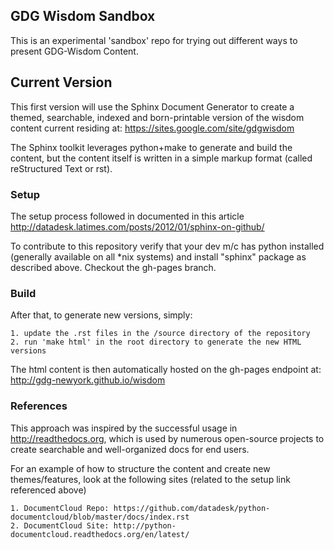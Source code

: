 ## GDG Wisdom Sandbox
This is an experimental 'sandbox' repo for trying out different ways to present GDG-Wisdom Content.


## Current Version
This first version will use the Sphinx Document Generator to create a themed, searchable, indexed and 
born-printable version of the wisdom content current residing at:
https://sites.google.com/site/gdgwisdom

The Sphinx toolkit leverages python+make to generate and build the content, but the content itself 
is written in a simple markup format (called reStructured Text or rst). 

### Setup
The setup process followed in documented in this article
    http://datadesk.latimes.com/posts/2012/01/sphinx-on-github/
    
To contribute to this repository verify that your dev m/c has python installed (generally available 
on all *nix systems) and install "sphinx" package as described above. Checkout the gh-pages branch.

### Build
After that, to generate new versions, simply:

    1. update the .rst files in the /source directory of the repository
    2. run 'make html' in the root directory to generate the new HTML versions

The html content is then automatically hosted on the gh-pages endpoint at:
http://gdg-newyork.github.io/wisdom

### References
This approach was inspired by the successful usage in http://readthedocs.org, which is used 
by numerous open-source projects to create searchable and well-organized docs for end users.

For an example of how to structure the content and create new themes/features, look at the 
following sites (related to the setup link referenced above)

    1. DocumentCloud Repo: https://github.com/datadesk/python-documentcloud/blob/master/docs/index.rst
    2. DocumentCloud Site: http://python-documentcloud.readthedocs.org/en/latest/
